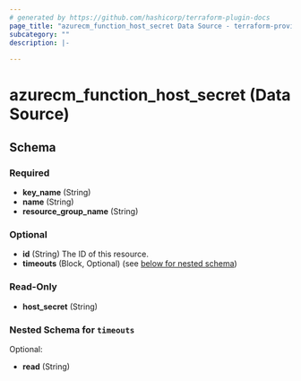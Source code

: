 ```yaml
---
# generated by https://github.com/hashicorp/terraform-plugin-docs
page_title: "azurecm_function_host_secret Data Source - terraform-provider-azurecm"
subcategory: ""
description: |-
  
---
```


# azurecm_function_host_secret (Data Source)





<!-- schema generated by tfplugindocs -->
## Schema

### Required

- **key_name** (String)
- **name** (String)
- **resource_group_name** (String)

### Optional

- **id** (String) The ID of this resource.
- **timeouts** (Block, Optional) (see [below for nested schema](#nestedblock--timeouts))

### Read-Only

- **host_secret** (String)

<a id="nestedblock--timeouts"></a>
### Nested Schema for `timeouts`

Optional:

- **read** (String)


